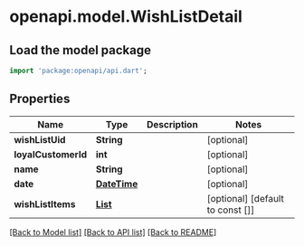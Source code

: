 # openapi.model.WishListDetail

## Load the model package
```dart
import 'package:openapi/api.dart';
```

## Properties
Name | Type | Description | Notes
------------ | ------------- | ------------- | -------------
**wishListUid** | **String** |  | [optional] 
**loyalCustomerId** | **int** |  | [optional] 
**name** | **String** |  | [optional] 
**date** | [**DateTime**](DateTime.md) |  | [optional] 
**wishListItems** | [**List<WishListItemDetail>**](WishListItemDetail.md) |  | [optional] [default to const []]

[[Back to Model list]](../README.md#documentation-for-models) [[Back to API list]](../README.md#documentation-for-api-endpoints) [[Back to README]](../README.md)



